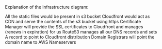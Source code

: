 
Explanation of the Infrastructure diagram:

All the static files would be present in s3 bucket
Cloudfront would act as CDN and serve the contents of the s3 bucket using https
Certificate Manager will provide the SSL certificates to Cloudfront and manages (renews in expiration) for us
Route53 manages all our DNS records and sets A record to point to Cloudfront distribution
Domain Registrars will point the domain name to AWS Nameservers
